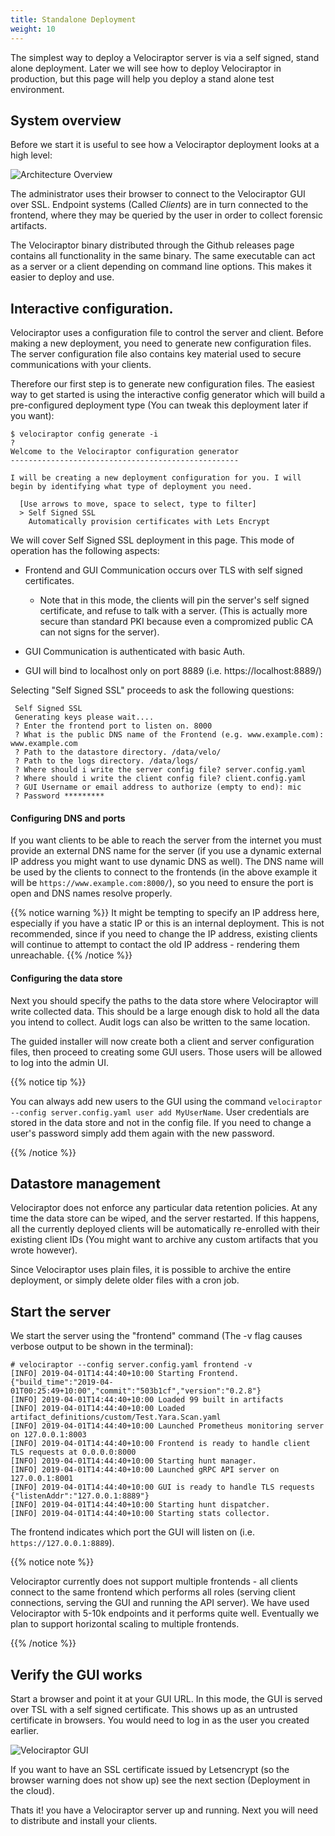 ```yaml
---
title: Standalone Deployment
weight: 10
---
```


The simplest way to deploy a Velociraptor server is via a self signed,
stand alone deployment. Later we will see how to deploy Velociraptor
in production, but this page will help you deploy a stand alone test
environment.

## System overview

Before we start it is useful to see how a Velociraptor deployment
looks at a high level:

![Architecture Overview](../overview.png)

The administrator uses their browser to connect to the Velociraptor
GUI over SSL. Endpoint systems (Called *Clients*) are in turn connected
to the frontend, where they may be queried by the user in order to
collect forensic artifacts.

The Velociraptor binary distributed through the Github releases page
contains all functionality in the same binary. The same executable can
act as a server or a client depending on command line options. This
makes it easier to deploy and use.

## Interactive configuration.

Velociraptor uses a configuration file to control the server and
client. Before making a new deployment, you need to generate new
configuration files. The server configuration file also contains key
material used to secure communications with your clients.

Therefore our first step is to generate new configuration files. The
easiest way to get started is using the interactive config generator
which will build a pre-configured deployment type (You can tweak this
deployment later if you want):

```text
$ velociraptor config generate -i
?
Welcome to the Velociraptor configuration generator
---------------------------------------------------

I will be creating a new deployment configuration for you. I will
begin by identifying what type of deployment you need.

  [Use arrows to move, space to select, type to filter]
  > Self Signed SSL
    Automatically provision certificates with Lets Encrypt
```

We will cover Self Signed SSL deployment in this page. This mode of
operation has the following aspects:

* Frontend and GUI Communication occurs over TLS with self signed
  certificates.

  - Note that in this mode, the clients will pin the server's self
    signed certificate, and refuse to talk with a server. (This is
    actually more secure than standard PKI because even a compromized
    public CA can not signs for the server).

* GUI Communication is authenticated with basic Auth.
* GUI will bind to localhost only on port 8889 (i.e. https://localhost:8889/)

Selecting "Self Signed SSL" proceeds to ask the following questions:

```text
 Self Signed SSL
 Generating keys please wait....
 ? Enter the frontend port to listen on. 8000
 ? What is the public DNS name of the Frontend (e.g. www.example.com): www.example.com
 ? Path to the datastore directory. /data/velo/
 ? Path to the logs directory. /data/logs/
 ? Where should i write the server config file? server.config.yaml
 ? Where should i write the client config file? client.config.yaml
 ? GUI Username or email address to authorize (empty to end): mic
 ? Password *********
```

#### Configuring DNS and ports

If you want clients to be able to reach the server from the internet
you must provide an external DNS name for the server (if you use a
dynamic external IP address you might want to use dynamic DNS as
well). The DNS name will be used by the clients to connect to the
frontends (in the above example it will be
`https://www.example.com:8000/`), so you need to ensure the port is
open and DNS names resolve properly.

{{% notice warning %}}
It might be tempting to specify an IP address here, especially if you
have a static IP or this is an internal deployment. This is not
recommended, since if you need to change the IP address, existing
clients will continue to attempt to contact the old IP address -
rendering them unreachable.
{{% /notice %}}


#### Configuring the data store

Next you should specify the paths to the data store where Velociraptor
will write collected data. This should be a large enough disk to hold
all the data you intend to collect. Audit logs can also be written to
the same location.

The guided installer will now create both a client and server
configuration files, then proceed to creating some GUI users. Those
users will be allowed to log into the admin UI.

{{% notice tip %}}

You can always add new users to the GUI using the command
`velociraptor --config server.config.yaml user add MyUserName`. User
credentials are stored in the data store and not in the config
file. If you need to change a user's password simply add them again
with the new password.

{{% /notice %}}

## Datastore management

Velociraptor does not enforce any particular data retention
policies. At any time the data store can be wiped, and the server
restarted. If this happens, all the currently deployed clients will be
automatically re-enrolled with their existing client IDs (You might
want to archive any custom artifacts that you wrote however).

Since Velociraptor uses plain files, it is possible to archive the
entire deployment, or simply delete older files with a cron job.

## Start the server

We start the server using the "frontend" command (The -v flag causes
verbose output to be shown in the terminal):

```text
# velociraptor --config server.config.yaml frontend -v
[INFO] 2019-04-01T14:44:40+10:00 Starting Frontend. {"build_time":"2019-04-01T00:25:49+10:00","commit":"503b1cf","version":"0.2.8"}
[INFO] 2019-04-01T14:44:40+10:00 Loaded 99 built in artifacts
[INFO] 2019-04-01T14:44:40+10:00 Loaded artifact_definitions/custom/Test.Yara.Scan.yaml
[INFO] 2019-04-01T14:44:40+10:00 Launched Prometheus monitoring server on 127.0.0.1:8003
[INFO] 2019-04-01T14:44:40+10:00 Frontend is ready to handle client TLS requests at 0.0.0.0:8000
[INFO] 2019-04-01T14:44:40+10:00 Starting hunt manager.
[INFO] 2019-04-01T14:44:40+10:00 Launched gRPC API server on 127.0.0.1:8001
[INFO] 2019-04-01T14:44:40+10:00 GUI is ready to handle TLS requests {"listenAddr":"127.0.0.1:8889"}
[INFO] 2019-04-01T14:44:40+10:00 Starting hunt dispatcher.
[INFO] 2019-04-01T14:44:40+10:00 Starting stats collector.
```

The frontend indicates which port the GUI will listen on
(i.e. `https://127.0.0.1:8889`).

{{% notice note %}}

Velociraptor currently does not support multiple frontends - all
clients connect to the same frontend which performs all roles (serving
client connections, serving the GUI and running the API server). We
have used Velociraptor with 5-10k endpoints and it performs quite
well. Eventually we plan to support horizontal scaling to multiple
frontends.

{{% /notice %}}

## Verify the GUI works

Start a browser and point it at your GUI URL. In this mode, the GUI is
served over TSL with a self signed certificate. This shows up as an
untrusted certificate in browsers. You would need to log in as the
user you created earlier.

![Velociraptor GUI](../self_signed.png)

If you want to have an SSL certificate issued by Letsencrypt (so the
browser warning does not show up) see the next section (Deployment in
the cloud).

Thats it! you have a Velociraptor server up and running. Next you will
need to distribute and install your clients.
